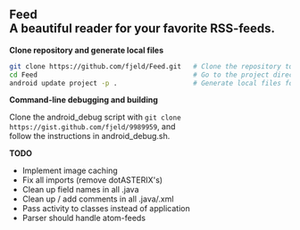 Feed <br/> A beautiful reader for your favorite RSS-feeds.
-------------------------------------------------------------------------

**Clone repository and generate local files**
```bash
git clone https://github.com/fjeld/Feed.git   # Clone the repository to your computer
cd Feed                                       # Go to the project directory
android update project -p .                   # Generate local files for the project
```

**Command-line debugging and building**

Clone the android_debug script with `git clone https://gist.github.com/fjeld/9989959`, and  
follow the instructions in android_debug.sh.

**TODO**

- Implement image caching
- Fix all imports (remove dotASTERIX's)
- Clean up field names in all .java
- Clean up / add comments in all .java/.xml
- Pass activity to classes instead of application
- Parser should handle atom-feeds